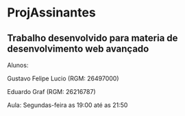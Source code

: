 # ProjAssinantes

## Trabalho desenvolvido para materia de desenvolvimento web avançado

Alunos: 

Gustavo Felipe Lucio (RGM: 26497000)

Eduardo Graf (RGM: 26216787)

Aula: Segundas-feira as 19:00 até as 21:50
